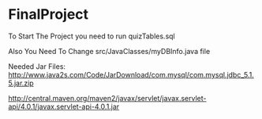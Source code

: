 # FinalProject

To Start The Project you need to run quizTables.sql

Also You Need To Change src/JavaClasses/myDBInfo.java file

Needed Jar Files:
http://www.java2s.com/Code/JarDownload/com.mysql/com.mysql.jdbc_5.1.5.jar.zip

http://central.maven.org/maven2/javax/servlet/javax.servlet-api/4.0.1/javax.servlet-api-4.0.1.jar
